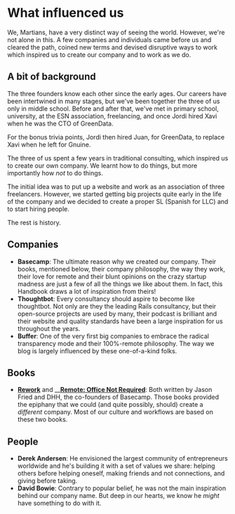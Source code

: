 # What influenced us

We, Martians, have a very distinct way of seeing the world. However, we're not alone in this. A few companies and individuals came before us and cleared the path, coined new terms and devised disruptive ways to work which inspired us to create our company and to work as we do.

## A bit of background

The three founders know each other since the early ages. Our careers have been intertwined in many stages, but we've been together the three of us only in middle school. Before and after that, we've met in primary school, university, at the ESN association, freelancing, and once Jordi hired Xavi when he was the CTO of GreenData.

For the bonus trivia points, Jordi then hired Juan, for GreenData, to replace Xavi when he left for Gnuine.

The three of us spent a few years in traditional consulting, which inspired us to create our own company. We learnt how to do things, but more importantly how _not_ to do things.

The initial idea was to put up a website and work as an association of three freelancers. However, we started getting big projects quite early in the life of the company and we decided to create a proper SL (Spanish for LLC) and to start hiring people.

The rest is history.

## Companies

* __Basecamp__: The ultimate reason why we created our company. Their books, mentioned below, their company philosophy, the way they work, their love for  remote and their blunt opinions on the crazy startup madness are just a few of all the things we like about them. In fact, this Handbook draws a lot of inspiration from theirs!
* __Thoughtbot__: Every consultancy should aspire to become like thoughtbot. Not only are they the leading Rails consultancy, but their open-source projects are used by many, their podcast is brilliant and their website and quality standards have been a large inspiration for us throughout the years.
* __Buffer__: One of the very first big companies to embrace the radical transparency mode and their 100%-remote philosophy. The way we blog is largely influenced by these one-of-a-kind folks.

## Books

* <a href="https://www.goodreads.com/book/show/6732019-rework?ac=1&from_search=true&qid=NIE0hicvNB&rank=1" title="Rework by Jason Fried, David Heinemeier Hansson" target="_blank">__Rework__</a> and __<a href="https://www.goodreads.com/book/show/17316682-remote?ac=1&from_search=true&qid=NVpquaWPLX&rank=2" title="Remote: Office Not Required
by David Heinemeier Hansson, Jason Fried" target="_blank">__Remote: Office Not Required__</a>: Both written by Jason Fried and DHH, the co-founders of Basecamp. Those books provided the epiphany that we could (and quite possibly, should) create a _different_ company. Most of our culture and workflows are based on these two books.

## People

* __Derek Andersen__: He envisioned the largest community of entrepreneurs worldwide and he's building it with a set of values we share: helping others before helping oneself, making friends and not connections, and giving before taking.
* __David Bowie__: Contrary to popular belief, he was not the main inspiration behind our company name. But deep in our hearts, we know he _might_ have something to do with it.


